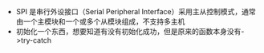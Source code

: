 - SPI 是串行外设接口（Serial Peripheral Interface）采用主从控制模式，通常由一个主模块和一个或多个从模块组成，不支持多主机
- 初始化一个东西，想要知道有没有初始化成功，但是原来的函数本身没有->try-catch